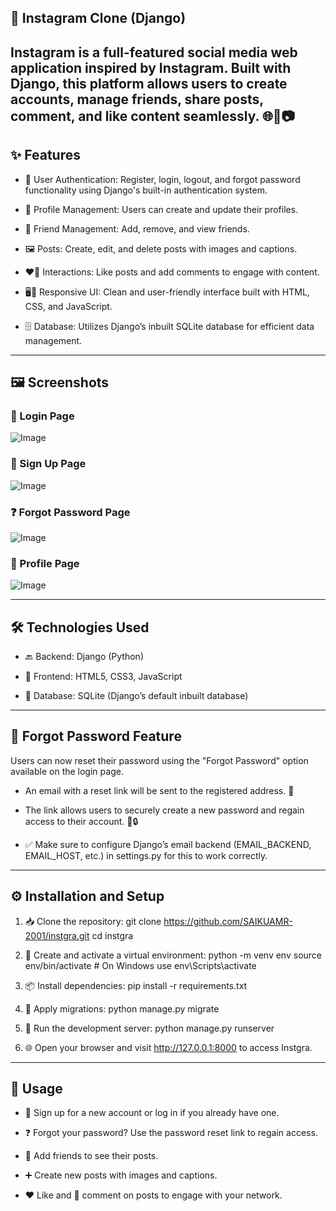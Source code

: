 ## 📸 Instagram Clone (Django)

Instagram is a full-featured social media web application inspired by Instagram. Built with Django, this platform allows users to create accounts, manage friends, share posts, comment, and like content seamlessly. 🌐💬📷
---

## ✨ Features

- 🔐 User Authentication: Register, login, logout, and forgot password functionality using Django's built-in authentication system.

- 👤 Profile Management: Users can create and update their profiles.

- 🤝 Friend Management: Add, remove, and view friends.

- 🖼️ Posts: Create, edit, and delete posts with images and captions.

- ❤️💬 Interactions: Like posts and add comments to engage with content.

- 🖥️📱 Responsive UI: Clean and user-friendly interface built with HTML, CSS, and JavaScript.

- 🗄️ Database: Utilizes Django’s inbuilt SQLite database for efficient data management.

---

## 🖼️ Screenshots

### 🔐 Login Page
![Image](https://github.com/user-attachments/assets/3ed07674-3c3d-4575-b4cd-0faf7402ced9)

### 📝 Sign Up Page
![Image](https://github.com/user-attachments/assets/ed831dc4-f302-4621-96ec-6607677fc5d6)

### ❓ Forgot Password Page
![Image](https://github.com/user-attachments/assets/26d8c9fb-3187-4017-963c-f7ee1e940bb6)

### 👤 Profile Page
![Image](https://github.com/user-attachments/assets/347687e1-84e8-48bc-9f74-1e0e64dec91c)

---

## 🛠️ Technologies Used

- 🔙 Backend: Django (Python)

- 🎨 Frontend: HTML5, CSS3, JavaScript

- 🧩 Database: SQLite (Django’s default inbuilt database)

---

## 🔐 Forgot Password Feature

Users can now reset their password using the "Forgot Password" option available on the login page.

- An email with a reset link will be sent to the registered address. 📧

- The link allows users to securely create a new password and regain access to their account. 🔁🔒

- ✅ Make sure to configure Django’s email backend (EMAIL_BACKEND, EMAIL_HOST, etc.) in settings.py for this to work correctly.

---

## ⚙️ Installation and Setup

1. 📥 Clone the repository:
git clone https://github.com/SAIKUAMR-2001/instgra.git
cd instgra

2. 🐍 Create and activate a virtual environment:
python -m venv env
source env/bin/activate  # On Windows use env\Scripts\activate

3. 📦 Install dependencies:
pip install -r requirements.txt

4. 🔄 Apply migrations:
python manage.py migrate

5. 🚀 Run the development server:
python manage.py runserver

6. 🌐 Open your browser and visit http://127.0.0.1:8000 to access Instgra.

---

## 📲 Usage

- 📝 Sign up for a new account or log in if you already have one.

- ❓ Forgot your password? Use the password reset link to regain access.

- 👥 Add friends to see their posts.

- ➕ Create new posts with images and captions.

- ❤️ Like and 💬 comment on posts to engage with your network.
